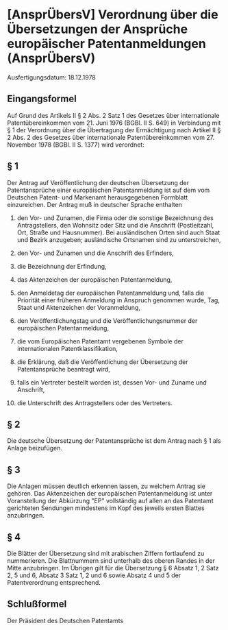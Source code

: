 # [AnsprÜbersV] Verordnung über die Übersetzungen der Ansprüche europäischer Patentanmeldungen  (AnsprÜbersV)

Ausfertigungsdatum: 18.12.1978

 

## Eingangsformel

Auf Grund des Artikels II § 2 Abs. 2 Satz 1 des Gesetzes über internationale Patentübereinkommen vom 21. Juni 1976 (BGBl. II S. 649) in Verbindung mit § 1 der Verordnung über die Übertragung der Ermächtigung nach Artikel II § 2 Abs. 2 des Gesetzes über internationale Patentübereinkommen vom 27. November 1978 (BGBl. II S. 1377) wird verordnet:


## § 1

Der Antrag auf Veröffentlichung der deutschen Übersetzung der Patentansprüche einer europäischen Patentanmeldung ist auf dem vom Deutschen Patent- und Markenamt herausgegebenen Formblatt einzureichen. Der Antrag muß in deutscher Sprache enthalten

1. den Vor- und Zunamen, die Firma oder die sonstige Bezeichnung des Antragstellers, den Wohnsitz oder Sitz und die Anschrift (Postleitzahl, Ort, Straße und Hausnummer). Bei ausländischen Orten sind auch Staat und Bezirk anzugeben; ausländische Ortsnamen sind zu unterstreichen,

2. den Vor- und Zunamen und die Anschrift des Erfinders,

3. die Bezeichnung der Erfindung,

4. das Aktenzeichen der europäischen Patentanmeldung,

5. den Anmeldetag der europäischen Patentanmeldung und, falls die Priorität einer früheren Anmeldung in Anspruch genommen wurde, Tag, Staat und Aktenzeichen der Voranmeldung,

6. den Veröffentlichungstag und die Veröffentlichungsnummer der europäischen Patentanmeldung,

7. die vom Europäischen Patentamt vergebenen Symbole der internationalen Patentklassifikation,

8. die Erklärung, daß die Veröffentlichung der Übersetzung der Patentansprüche beantragt wird,

9. falls ein Vertreter bestellt worden ist, dessen Vor- und Zuname und Anschrift,

10. die Unterschrift des Antragstellers oder des Vertreters.


## § 2

Die deutsche Übersetzung der Patentansprüche ist dem Antrag nach § 1 als Anlage beizufügen.


## § 3

Die Anlagen müssen deutlich erkennen lassen, zu welchem Antrag sie gehören. Das Aktenzeichen der europäischen Patentanmeldung ist unter Voranstellung der Abkürzung "EP" vollständig auf allen an das Patentamt gerichteten Sendungen mindestens im Kopf des jeweils ersten Blattes anzubringen.


## § 4

Die Blätter der Übersetzung sind mit arabischen Ziffern fortlaufend zu nummerieren. Die Blattnummern sind unterhalb des oberen Randes in der Mitte anzubringen. Im Übrigen gilt für die Übersetzung § 6 Absatz 1, 2 Satz 2, 5 und 6, Absatz 3 Satz 1, 2 und 6 sowie Absatz 4 und 5 der Patentverordnung entsprechend.


## Schlußformel

Der Präsident des Deutschen Patentamts
